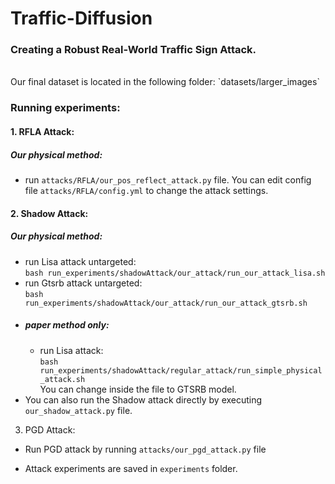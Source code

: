 # Traffic-Diffusion
### Creating a Robust Real-World Traffic Sign Attack.
<br>
Our final dataset is located in the following folder:
`datasets/larger_images`

### Running experiments:
#### 1. RFLA Attack: <br>
##### Our physical method: <br>
- run `attacks/RFLA/our_pos_reflect_attack.py` file. 
  You can edit config file `attacks/RFLA/config.yml` to change the attack settings.


#### 2. Shadow Attack: <br>
##### Our physical method: <br>
- run Lisa attack untargeted: <br>
`bash run_experiments/shadowAttack/our_attack/run_our_attack_lisa.sh` 
- run Gtsrb attack untargeted: <br>
`bash run_experiments/shadowAttack/our_attack/run_our_attack_gtsrb.sh` 
- ##### paper method only: <br>
    - run Lisa attack: <br>
    `bash run_experiments/shadowAttack/regular_attack/run_simple_physical_attack.sh`
  <br>You can change inside the file to GTSRB model.
- You can also run the Shadow attack directly by executing `our_shadow_attack.py` file.  

3. PGD Attack: <br>
- Run PGD attack by running `attacks/our_pgd_attack.py` file

* Attack experiments are saved in `experiments` folder.

